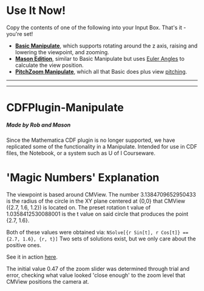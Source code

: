 # Use It Now!
Copy the contents of one of the following into your Input Box. That's it - you're set!
  + **[Basic Manipulate](https://raw.githubusercontent.com/budak7273/CDFPlugin-Manipulate/master/Basic_Manipulate)**, which supports rotating around the z axis, raising and lowering the viewpoint, and zooming.
  + **[Mason Edition](https://raw.githubusercontent.com/budak7273/CDFPlugin-Manipulate/master/Mason_Edition)**, similar to Basic Manipulate but uses [Euler Angles](https://www.youtube.com/watch?v=zZM2uUkEoFw&list=PLW3Zl3wyJwWOpdhYedlD-yCB7WQoHf-My&index=13) to calculate the view position.
  + **[PitchZoom Manipulate](https://raw.githubusercontent.com/budak7273/CDFPlugin-Manipulate/master/PitchZoom_Manipulate)**, which all that Basic does plus view [pitching](https://goo.gl/sSxczV).

---
---

# CDFPlugin-Manipulate
##### Made by Rob and Mason
Since the Mathematica CDF plugin is no longer supported, we have replicated some of the functionality in a Manipulate. Intended for use in CDF files, the Notebook, or a system such as U of I Courseware.


# 'Magic Numbers' Explanation
The viewpoint is based around CMView. The number 3.1384709652950433 is the radius of the circle in the XY plane centered at {0,0} that CMView ({2.7, 1.6, 1.2}) is located on. The preset rotation t value of 1.0358412530088001 is the t value on said circle that produces the point {2.7, 1.6}.

Both of these values were obtained via: 
```NSolve[{r Sin[t], r Cos[t]} == {2.7, 1.6}, {r, t}]```
Two sets of solutions exist, but we only care about the positive ones.

See it in action [here](https://www.desmos.com/calculator/w7vewp6w0f).


The initial value 0.47 of the zoom slider was determined through trial and error, checking what value looked 'close enough' to the zoom level that CMView positions the camera at.
